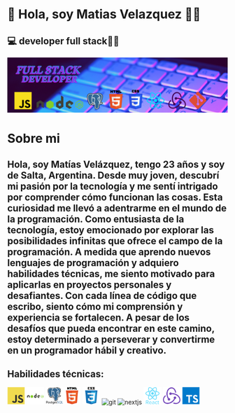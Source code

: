  <h1>👋 Hola, soy Matias Velazquez 🙋‍♂️</h1>
  <h2> 💻 developer full stack👩‍💻</h2>
<img src="./full stack developer.png" alt="" />

<h1>Sobre mi</h1>
<h2>Hola, soy Matías Velázquez, tengo 23 años y soy de Salta, Argentina. Desde muy joven, descubrí mi pasión por la tecnología y me sentí intrigado por comprender cómo funcionan las cosas. Esta curiosidad me llevó a adentrarme en el mundo de la programación.
Como entusiasta de la tecnología, estoy emocionado por explorar las posibilidades infinitas que ofrece el campo de la programación. A medida que aprendo nuevos lenguajes de programación y adquiero habilidades técnicas, me siento motivado para aplicarlas en proyectos personales y desafiantes.
Con cada línea de código que escribo, siento cómo mi comprensión y experiencia se fortalecen. A pesar de los desafíos que pueda encontrar en este camino, estoy determinado a perseverar y convertirme en un programador hábil y creativo. 
</h2>
<h2>Habilidades técnicas:</h2>
<p> <img src="https://raw.githubusercontent.com/devicons/devicon/master/icons/javascript/javascript-original.svg" alt="javascript" width="40" height="40"/> <img src="https://raw.githubusercontent.com/devicons/devicon/master/icons/nodejs/nodejs-original-wordmark.svg" alt="nodejs" width="40" height="40"/> <img src="https://raw.githubusercontent.com/devicons/devicon/master/icons/postgresql/postgresql-original-wordmark.svg" alt="postgresql" width="40" height="40"/><img src="https://raw.githubusercontent.com/devicons/devicon/master/icons/html5/html5-original-wordmark.svg" alt="html5" width="40" height="40"/> <img src="https://raw.githubusercontent.com/devicons/devicon/master/icons/css3/css3-original-wordmark.svg" alt="css3" width="40" height="40"/> <img src="https://www.vectorlogo.zone/logos/git-scm/git-scm-icon.svg" alt="git" width="40" height="40"/>  <img src="https://cdn.worldvectorlogo.com/logos/nextjs-2.svg" alt="nextjs" width="40" height="40"/> <img src="https://raw.githubusercontent.com/devicons/devicon/master/icons/react/react-original-wordmark.svg" alt="react" width="40" height="40"/> <img src="https://raw.githubusercontent.com/devicons/devicon/master/icons/redux/redux-original.svg" alt="redux" width="40" height="40"/>  <img src="https://raw.githubusercontent.com/devicons/devicon/master/icons/typescript/typescript-original.svg" alt="typescript" width="40" height="40"/> </p> 

